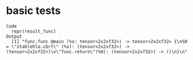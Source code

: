 # basic tests

    Code
      repr(result_func)
    Output
      [1] "func.func @main (%x: tensor<2x2xf32>) -> tensor<2x2xf32> {\n%0 = \"stablehlo.cbrt\" (%x): (tensor<2x2xf32>) -> (tensor<2x2xf32>)\n\"func.return\"(%0): (tensor<2x2xf32>) -> ()\n}\n"

